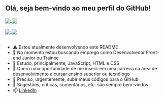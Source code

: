 ## Olá, seja bem-vindo ao meu perfil do GitHub!

<div>
  <a href="https://github.com/xlucaspx" title="Lucas' GitHub stats">
    <img src="https://github-readme-stats.vercel.app/api?username=xlucaspx&hide_title=true&count_private=true&show_icons=true&theme=swift" align="center">
  </a>
  <a href="https://github.com/xlucaspx" title="Lucas' most used languages">
    <img src="https://github-readme-stats.vercel.app/api/top-langs/?username=xlucaspx&layout=compact&theme=swift" align="center">
  </a>
</div>
<br>
<div>
  <a href="https://wakatime.com/@xLucaspx" title="Lucas' Wakatime stats">
    <img src="https://github-readme-stats.vercel.app/api/wakatime?username=xlucaspx&theme=swift" align="center">
  </a>
  <a href="https://xlucaspx.github.io/codificador-decodificador/index.html" title="Codificador/decodificador de texto">
    <img src="https://github-readme-stats.vercel.app/api/pin/?username=xlucaspx&repo=codificador-decodificador&show_owner=true&theme=swift" align="center">
  </a>
</div>
<br>

- ⚠️ Estou atualmente desenvolvendo este README
- 🔭 No momento estou buscando emprego como Desenvolvedor Front-end Junior ou Trainee
- 🌱 Estudo, principalmente, JavaScript, HTML e CSS
- 👯 Quero uma oportunidade de me inserir em uma carreira na área de desenvolvimento e cursar ensino superior ou tecnólogo 
- 🤔 Preciso, urgentemente, subir meus códigos para o GitHub
- 💬 Sugestões, críticas, comentários, etc. são sempre bem-vindos
- 📫 [LinkedIn](https://www.linkedin.com/in/xlucaspx/)
